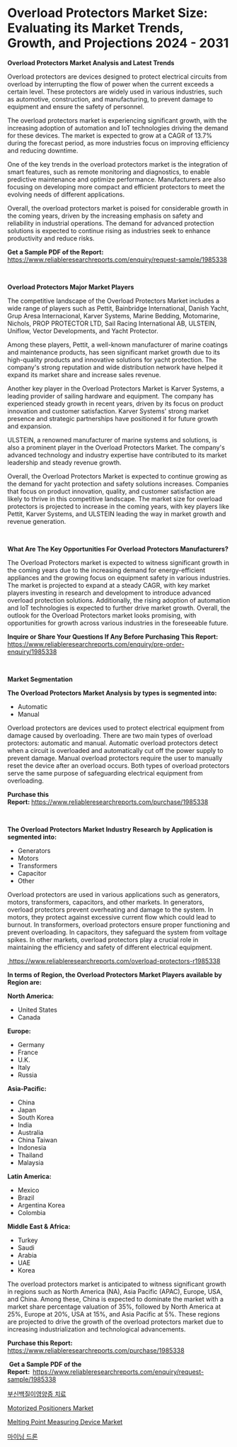 <p><h1>Overload Protectors Market Size: Evaluating its Market Trends, Growth, and Projections 2024 - 2031</h1></p><p><strong>Overload Protectors Market Analysis and Latest Trends</strong></p>
<p><p>Overload protectors are devices designed to protect electrical circuits from overload by interrupting the flow of power when the current exceeds a certain level. These protectors are widely used in various industries, such as automotive, construction, and manufacturing, to prevent damage to equipment and ensure the safety of personnel.</p><p>The overload protectors market is experiencing significant growth, with the increasing adoption of automation and IoT technologies driving the demand for these devices. The market is expected to grow at a CAGR of 13.7% during the forecast period, as more industries focus on improving efficiency and reducing downtime.</p><p>One of the key trends in the overload protectors market is the integration of smart features, such as remote monitoring and diagnostics, to enable predictive maintenance and optimize performance. Manufacturers are also focusing on developing more compact and efficient protectors to meet the evolving needs of different applications.</p><p>Overall, the overload protectors market is poised for considerable growth in the coming years, driven by the increasing emphasis on safety and reliability in industrial operations. The demand for advanced protection solutions is expected to continue rising as industries seek to enhance productivity and reduce risks.</p></p>
<p><strong>Get a Sample PDF of the Report:&nbsp;</strong> <a href="https://www.reliableresearchreports.com/enquiry/request-sample/1985338">https://www.reliableresearchreports.com/enquiry/request-sample/1985338</a></p>
<p>&nbsp;</p>
<p><strong>Overload Protectors Major Market Players</strong></p>
<p><p>The competitive landscape of the Overload Protectors Market includes a wide range of players such as Pettit, Bainbridge International, Danish Yacht, Grup Aresa Internacional, Karver Systems, Marine Bedding, Motomarine, Nichols, PROP PROTECTOR LTD, Sail Racing International AB, ULSTEIN, Uniflow, Vector Developments, and Yacht Protector.</p><p>Among these players, Pettit, a well-known manufacturer of marine coatings and maintenance products, has seen significant market growth due to its high-quality products and innovative solutions for yacht protection. The company's strong reputation and wide distribution network have helped it expand its market share and increase sales revenue.</p><p>Another key player in the Overload Protectors Market is Karver Systems, a leading provider of sailing hardware and equipment. The company has experienced steady growth in recent years, driven by its focus on product innovation and customer satisfaction. Karver Systems' strong market presence and strategic partnerships have positioned it for future growth and expansion.</p><p>ULSTEIN, a renowned manufacturer of marine systems and solutions, is also a prominent player in the Overload Protectors Market. The company's advanced technology and industry expertise have contributed to its market leadership and steady revenue growth.</p><p>Overall, the Overload Protectors Market is expected to continue growing as the demand for yacht protection and safety solutions increases. Companies that focus on product innovation, quality, and customer satisfaction are likely to thrive in this competitive landscape. The market size for overload protectors is projected to increase in the coming years, with key players like Pettit, Karver Systems, and ULSTEIN leading the way in market growth and revenue generation.</p></p>
<p>&nbsp;</p>
<p><strong>What Are The Key Opportunities For Overload Protectors Manufacturers?</strong></p>
<p><p>The Overload Protectors market is expected to witness significant growth in the coming years due to the increasing demand for energy-efficient appliances and the growing focus on equipment safety in various industries. The market is projected to expand at a steady CAGR, with key market players investing in research and development to introduce advanced overload protection solutions. Additionally, the rising adoption of automation and IoT technologies is expected to further drive market growth. Overall, the outlook for the Overload Protectors market looks promising, with opportunities for growth across various industries in the foreseeable future.</p></p>
<p><strong>Inquire or Share Your Questions If Any Before Purchasing This Report:</strong> <a href="https://www.reliableresearchreports.com/enquiry/pre-order-enquiry/1985338">https://www.reliableresearchreports.com/enquiry/pre-order-enquiry/1985338</a></p>
<p>&nbsp;</p>
<p><strong>Market Segmentation</strong></p>
<p><strong>The Overload Protectors Market Analysis by types is segmented into:</strong></p>
<p><ul><li>Automatic</li><li>Manual</li></ul></p>
<p><p>Overload protectors are devices used to protect electrical equipment from damage caused by overloading. There are two main types of overload protectors: automatic and manual. Automatic overload protectors detect when a circuit is overloaded and automatically cut off the power supply to prevent damage. Manual overload protectors require the user to manually reset the device after an overload occurs. Both types of overload protectors serve the same purpose of safeguarding electrical equipment from overloading.</p></p>
<p><strong>Purchase this Report:&nbsp;</strong><a href="https://www.reliableresearchreports.com/purchase/1985338">https://www.reliableresearchreports.com/purchase/1985338</a></p>
<p>&nbsp;</p>
<p><strong>The Overload Protectors Market Industry Research by Application is segmented into:</strong></p>
<p><ul><li>Generators</li><li>Motors</li><li>Transformers</li><li>Capacitor</li><li>Other</li></ul></p>
<p><p>Overload protectors are used in various applications such as generators, motors, transformers, capacitors, and other markets. In generators, overload protectors prevent overheating and damage to the system. In motors, they protect against excessive current flow which could lead to burnout. In transformers, overload protectors ensure proper functioning and prevent overloading. In capacitors, they safeguard the system from voltage spikes. In other markets, overload protectors play a crucial role in maintaining the efficiency and safety of different electrical equipment.</p></p>
<p><a href="https://www.reliableresearchreports.com/overload-protectors-r1985338">&nbsp;https://www.reliableresearchreports.com/overload-protectors-r1985338</a></p>
<p><strong>In terms of Region, the Overload Protectors Market Players available by Region are:</strong></p>
<p>
    <p> <strong> North America: </strong>
        <ul>
            <li>United States</li>
            <li>Canada</li>
        </ul>
        </p> 
    <p> <strong> Europe: </strong>
        <ul>
            <li>Germany</li>
            <li>France</li>
            <li>U.K.</li>
            <li>Italy</li>
            <li>Russia</li>
        </ul>
        </p> 
    <p> <strong> Asia-Pacific: </strong>
        <ul>
            <li>China</li>
            <li>Japan</li>
            <li>South Korea</li>
            <li>India</li>
            <li>Australia</li>
            <li>China Taiwan</li>
            <li>Indonesia</li>
            <li>Thailand</li>
            <li>Malaysia</li>
        </ul>
        </p> 
    <p> <strong> Latin America: </strong>
        <ul>
            <li>Mexico</li>
            <li>Brazil</li>
            <li>Argentina Korea</li>
            <li>Colombia</li>
        </ul>
        </p> 
    <p> <strong> Middle East & Africa: </strong>
        <ul>
            <li>Turkey</li>
            <li>Saudi</li>
            <li>Arabia</li>
            <li>UAE</li>
            <li>Korea</li>
        </ul>
    </p>
    </p>
<p><p>The overload protectors market is anticipated to witness significant growth in regions such as North America (NA), Asia Pacific (APAC), Europe, USA, and China. Among these, China is expected to dominate the market with a market share percentage valuation of 35%, followed by North America at 25%, Europe at 20%, USA at 15%, and Asia Pacific at 5%. These regions are projected to drive the growth of the overload protectors market due to increasing industrialization and technological advancements.</p></p>
<p><strong>Purchase this Report: </strong><a href="https://www.reliableresearchreports.com/purchase/1985338">https://www.reliableresearchreports.com/purchase/1985338</a></p>
<p>&nbsp;<strong>Get a Sample PDF of the Report:&nbsp;&nbsp;</strong><a href="https://www.reliableresearchreports.com/enquiry/request-sample/1985338">https://www.reliableresearchreports.com/enquiry/request-sample/1985338</a></p>
<p><strong></strong></p>
<p><p><a href="https://github.com/fernandotryO5lson96765/Market-Research-Report-List-1/blob/main/361224128622.md">부신백질이영양증 치료</a></p><p><a href="https://github.com/Glendatilghmankmgz0rbhwpy/Market-Research-Report-List-2/blob/main/motorized-positioners-market.md">Motorized Positioners Market</a></p><p><a href="https://github.com/dx0328/Market-Research-Report-List-2/blob/main/melting-point-measuring-device-market.md">Melting Point Measuring Device Market</a></p><p><a href="https://github.com/CliftonFisher9067/Market-Research-Report-List-1/blob/main/857373928621.md">마이닝 드론</a></p></p>